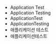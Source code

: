 ﻿- Application Test
- Application Testing
- ApplicationTest
- ApplicationTesting
- 애플리케이션 테스트
- 애플리케이션테스트
